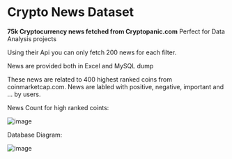 # Crypto News Dataset

**75k Cryptocurrency news fetched from Cryptopanic.com**
Perfect for Data Analysis projects

Using their Api you can only fetch 200 news for each filter.

News are provided both in Excel and MySQL dump

These news are related to 400 highest ranked coins from coinmarketcap.com.
News are labled with positive, negative, important and ... by users.

News Count for high ranked coints:

![image](https://user-images.githubusercontent.com/38767606/179568404-1f656930-ca13-4933-a1bd-8ef1f5db9dd3.png)

Database Diagram:

![image](https://user-images.githubusercontent.com/38767606/179568621-dfb1e10a-db7a-4a11-8e20-220747c1d616.png)



